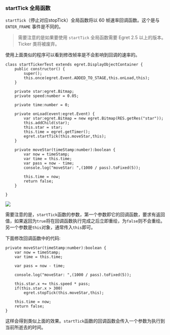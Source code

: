 ### startTick 全局函数`startTick`（停止对应stopTick）全局函数将以 60 帧速率回调函数。这个是与 `ENTER_FRAME` 事件是不同的。> 需要注意的是如果要使用 `startTick` 全局函数需要 Egret 2.5 以上的版本。Ticker 类将被废弃。使用上面类似的程序可以看到修改帧率是不会影响到回调的速率的。```class startTickerTest extends egret.DisplayObjectContainer {    public constructor() {        super();        this.once(egret.Event.ADDED_TO_STAGE,this.onLoad,this);    }    private star:egret.Bitmap;    private speed:number = 0.05;    private time:number = 0;        private onLoad(event:egret.Event) {        var star:egret.Bitmap = new egret.Bitmap(RES.getRes("star"));        this.addChild(star);        this.star = star;        this.time = egret.getTimer();        egret.startTick(this.moveStar,this);    }    private moveStar(timeStamp:number):boolean {        var now = timeStamp;        var time = this.time;        var pass = now - time;        console.log("moveStar: ",(1000 / pass).toFixed(5));        this.time = now;        return false;    }}```![](56d7f314c211f.png)需要注意的是，`startTick`函数的参数，第一个参数即它的回调函数，要求有返回值，如果返回为`true`将在回调函数执行完成之后立即重绘，为`false`则不会重绘。另一个参数是`this`对象，通常传入`this`即可。下面修改回调函数中的代码:```private moveStar(timeStamp:number):boolean {    var now = timeStamp;    var time = this.time;    var pass = now - time;    console.log("moveStar: ",(1000 / pass).toFixed(5));    this.star.x += this.speed * pass;    if(this.star.x > 300)        egret.stopTick(this.moveStar,this);    this.time = now;    return false;}```这样会得到类似上面的效果。`startTick`函数的回调函数会传入一个参数为执行到当前所逝去的时间。